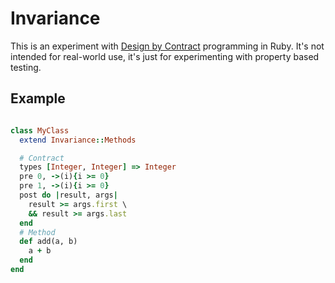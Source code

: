 # Invariance

This is an experiment with [Design by Contract](https://en.wikipedia.org/wiki/Design_by_contract) programming in Ruby.
It's not intended for real-world use, it's just for experimenting with property based testing.

## Example

```ruby

class MyClass
  extend Invariance::Methods

  # Contract
  types [Integer, Integer] => Integer
  pre 0, ->(i){i >= 0}
  pre 1, ->(i){i >= 0}
  post do |result, args|
    result >= args.first \
    && result >= args.last
  end
  # Method
  def add(a, b)
    a + b
  end
end
```

